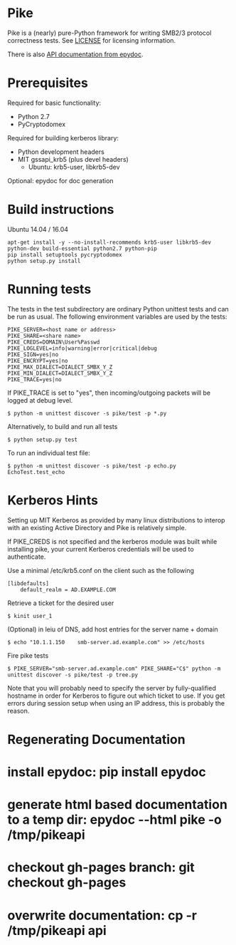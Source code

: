 Pike
====

Pike is a (nearly) pure-Python framework for writing SMB2/3 protocol correctness tests.
See [LICENSE](LICENSE) for licensing information.

There is also [API documentation from epydoc](http://emc-isilon.github.io/pike/api/index.html).

Prerequisites
=============

Required for basic functionality:
* Python 2.7
* PyCryptodomex

Required for building kerberos library:
* Python development headers
* MIT gssapi\_krb5 (plus devel headers)
    * Ubuntu: krb5-user, libkrb5-dev

Optional: epydoc for doc generation

Build instructions
==================

Ubuntu 14.04 / 16.04

    apt-get install -y --no-install-recommends krb5-user libkrb5-dev python-dev build-essential python2.7 python-pip
    pip install setuptools pycryptodomex
    python setup.py install

Running tests
=============

The tests in the test subdirectory are ordinary Python unittest tests and
can be run as usual.  The following environment variables are used by
the tests:

    PIKE_SERVER=<host name or address>
    PIKE_SHARE=<share name>
    PIKE_CREDS=DOMAIN\User%Passwd
    PIKE_LOGLEVEL=info|warning|error|critical|debug
    PIKE_SIGN=yes|no
    PIKE_ENCRYPT=yes|no
    PIKE_MAX_DIALECT=DIALECT_SMBX_Y_Z
    PIKE_MIN_DIALECT=DIALECT_SMBX_Y_Z
    PIKE_TRACE=yes|no

If PIKE\_TRACE is set to "yes", then incoming/outgoing packets
will be logged at debug level.

    $ python -m unittest discover -s pike/test -p *.py

Alternatively, to build and run all tests

    $ python setup.py test

To run an individual test file:

    $ python -m unittest discover -s pike/test -p echo.py EchoTest.test_echo

Kerberos Hints
==============

Setting up MIT Kerberos as provided by many linux distributions to interop
with an existing Active Directory and Pike is relatively simple.

If PIKE\_CREDS is not specified and the kerberos module was built while
installing pike, your current Kerberos credentials will be used to
authenticate.

Use a minimal /etc/krb5.conf on the client such as the following

    [libdefaults]
        default_realm = AD.EXAMPLE.COM

Retrieve a ticket for the desired user

    $ kinit user_1

(Optional) in leiu of DNS, add host entries for the server name + domain

    $ echo "10.1.1.150    smb-server.ad.example.com" >> /etc/hosts

Fire pike tests

    $ PIKE_SERVER="smb-server.ad.example.com" PIKE_SHARE="C$" python -m unittest discover -s pike/test -p tree.py

Note that you will probably need to specify the server by fully-qualified
hostname in order for Kerberos to figure out which ticket to use.  If you
get errors during session setup when using an IP address, this is probably
the reason.

Regenerating Documentation
==========================

# install epydoc: pip install epydoc
# generate html based documentation to a temp dir: epydoc --html pike -o /tmp/pikeapi
# checkout gh-pages branch: git checkout gh-pages
# overwrite documentation: cp -r /tmp/pikeapi api
